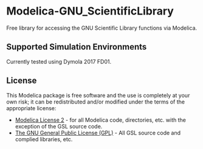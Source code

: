# Modelica-GNU_ScientificLibrary

Free library for accessing the GNU Scientific Library functions via Modelica.

## Supported Simulation Environments

Currently tested using Dymola 2017 FD01.

## License

This Modelica package is free software and the use is completely at your own risk;
it can be redistributed and/or modified under the terms of the appropriate license:
- [Modelica License 2](https://modelica.org/licenses/ModelicaLicense2) - for all Modelica code, directories, etc. with the exception of the GSL source code.
- [The GNU General Public License (GPL)](https://www.gnu.org/copyleft/gpl.html) - All GSL source code and complied libraries, etc.
